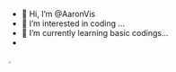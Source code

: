 - 👋 Hi, I’m @AaronVis
- 👀 I’m interested in coding ...
- 🌱 I’m currently learning  basic codings...
- 
.

<!---
AaronVis/AaronVis is a ✨ special ✨ repository because its `README.md` (this file) appears on your GitHub profile.
You can click the Preview link to take a look at your changes.
--->
